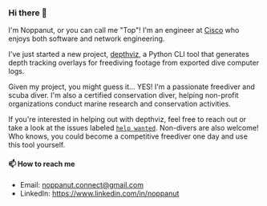 <!--
**noppanut15/noppanut15** is a ✨ _special_ ✨ repository because its `README.md` (this file) appears on your GitHub profile.

Here are some ideas to get you started:

- 🔭 I’m currently working on ...
- 🌱 I’m currently learning ...
- 👯 I’m looking to collaborate on ...
- 🤔 I’m looking for help with ...
- 💬 Ask me about ...
- 📫 How to reach me: ...
- 😄 Pronouns: ...
- ⚡ Fun fact: ...
-->

### Hi there 👋

I'm Noppanut, or you can call me "Top"! I'm an engineer at [Cisco](https://www.cisco.com/) who enjoys both software and network engineering.

I've just started a new project, [depthviz](https://github.com/noppanut15/depthviz), a Python CLI tool that generates depth tracking overlays for freediving footage from exported dive computer logs.

Given my project, you might guess it... YES! I'm a passionate freediver and scuba diver. I'm also a certified conservation diver, helping non-profit organizations conduct marine research and conservation activities.

If you're interested in helping out with depthviz, feel free to reach out or take a look at the issues labeled [`help wanted`](https://github.com/noppanut15/depthviz/labels/help%20wanted).
Non-divers are also welcome! Who knows, you could become a competitive freediver one day and use this tool yourself.

#### 📫 How to reach me

- Email: noppanut.connect@gmail.com
- LinkedIn: https://www.linkedin.com/in/noppanut

